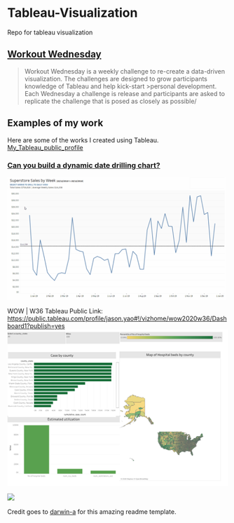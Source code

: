 # Tableau-Visualization
Repo for tableau visualization

## [Workout Wednesday](http://www.workout-wednesday.com)
>Workout Wednesday is a weekly challenge to re-create a data-driven visualization. The challenges are designed to grow participants knowledge of Tableau and help kick-start >personal development. Each Wednesday a challenge is release and participants are asked to replicate the challenge that is posed as closely as possible/

## Examples of my work 
Here are some of the works I created using Tableau. [My_Tableau_public_profile](https://public.tableau.com/profile/jason.yao#!/)

### [Can you build a dynamic date drilling chart?](https://github.com/JasonYao3/Tableau-Visualization/tree/master/Workout_Wednesday/Week%2019)
<img src= "https://github.com/JasonYao3/Tableau-Visualization/blob/master/Workout_Wednesday/Week%2019/WOW%20Week19.gif" width="500">

WOW | W36 
Tableau Public Link: https://public.tableau.com/profile/jason.yao#!/vizhome/wow2020w36/Dashboard1?publish=yes
<img src="https://github.com/JasonYao3/Tableau-Visualization/blob/master/WOW/WOW%20W36.png" >

<img src = "https://media3.giphy.com/media/h1QmENgSmK0lWxjXY6/giphy.gif" width = "500"> 

Credit goes to [darwin-a](https://github.com/darwin-a) for this amazing readme template.

